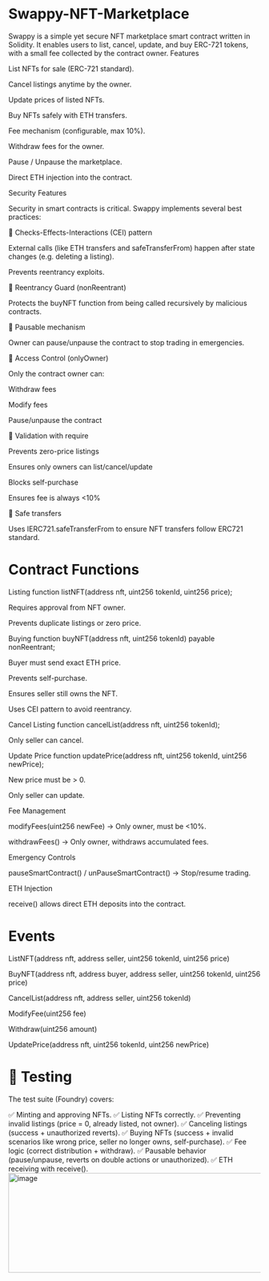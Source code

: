 # Swappy-NFT-Marketplace
Swappy is a simple yet secure NFT marketplace smart contract written in Solidity. It enables users to list, cancel, update, and buy ERC-721 tokens, with a small fee collected by the contract owner.
Features

List NFTs for sale (ERC-721 standard).

Cancel listings anytime by the owner.

Update prices of listed NFTs.

Buy NFTs safely with ETH transfers.

Fee mechanism (configurable, max 10%).

Withdraw fees for the owner.

Pause / Unpause the marketplace.

Direct ETH injection into the contract.

Security Features

Security in smart contracts is critical. Swappy implements several best practices:

🔹 Checks-Effects-Interactions (CEI) pattern

External calls (like ETH transfers and safeTransferFrom) happen after state changes (e.g. deleting a listing).

Prevents reentrancy exploits.

🔹 Reentrancy Guard (nonReentrant)

Protects the buyNFT function from being called recursively by malicious contracts.

🔹 Pausable mechanism

Owner can pause/unpause the contract to stop trading in emergencies.

🔹 Access Control (onlyOwner)

Only the contract owner can:

Withdraw fees

Modify fees

Pause/unpause the contract

🔹 Validation with require

Prevents zero-price listings

Ensures only owners can list/cancel/update

Blocks self-purchase

Ensures fee is always <10%

🔹 Safe transfers

Uses IERC721.safeTransferFrom to ensure NFT transfers follow ERC721 standard.

# Contract Functions
Listing
function listNFT(address nft, uint256 tokenId, uint256 price);


Requires approval from NFT owner.

Prevents duplicate listings or zero price.

Buying
function buyNFT(address nft, uint256 tokenId) payable nonReentrant;


Buyer must send exact ETH price.

Prevents self-purchase.

Ensures seller still owns the NFT.

Uses CEI pattern to avoid reentrancy.

Cancel Listing
function cancelList(address nft, uint256 tokenId);


Only seller can cancel.

Update Price
function updatePrice(address nft, uint256 tokenId, uint256 newPrice);


New price must be > 0.

Only seller can update.

Fee Management

modifyFees(uint256 newFee) → Only owner, must be <10%.

withdrawFees() → Only owner, withdraws accumulated fees.

Emergency Controls

pauseSmartContract() / unPauseSmartContract() → Stop/resume trading.

ETH Injection

receive() allows direct ETH deposits into the contract.

# Events

ListNFT(address nft, address seller, uint256 tokenId, uint256 price)

BuyNFT(address nft, address buyer, address seller, uint256 tokenId, uint256 price)

CancelList(address nft, address seller, uint256 tokenId)

ModifyFee(uint256 fee)

Withdraw(uint256 amount)

UpdatePrice(address nft, uint256 tokenId, uint256 newPrice)

# 🧪 Testing

The test suite (Foundry) covers:

✅ Minting and approving NFTs.
✅ Listing NFTs correctly.
✅ Preventing invalid listings (price = 0, already listed, not owner).
✅ Canceling listings (success + unauthorized reverts).
✅ Buying NFTs (success + invalid scenarios like wrong price, seller no longer owns, self-purchase).
✅ Fee logic (correct distribution + withdraw).
✅ Pausable behavior (pause/unpause, reverts on double actions or unauthorized).
✅ ETH receiving with receive().
<img width="729" height="199" alt="image" src="https://github.com/user-attachments/assets/5fa6e2d4-bf49-417b-b1e5-34b7a62276f9" />
